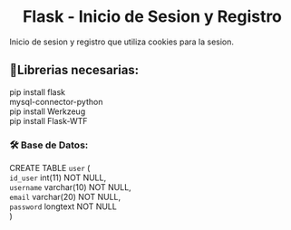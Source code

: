 <h1 align="center"> Flask - Inicio de Sesion y Registro </h1>

Inicio de sesion y registro que utiliza cookies para la sesion. 

## :hammer:Librerias necesarias:

pip install flask <br>
mysql-connector-python<br>
pip install Werkzeug<br>
pip install Flask-WTF<br>


<h3>🛠️  Base de Datos: </h3>

CREATE TABLE `user` ( <br>
  `id_user` int(11) NOT NULL, <br>
  `username` varchar(10) NOT NULL, <br>
  `email` varchar(20) NOT NULL, <br>
  `password` longtext NOT NULL <br>
)  <br>
